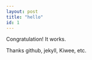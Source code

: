 ```yaml
---
layout: post
title: "hello"
id: 1
---
```


Congratulation! It works.

Thanks github, jekyll, Kiwee, etc.